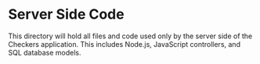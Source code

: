 # Server Side Code

This directory will hold all files and code used only by the server side of the
Checkers application. This includes Node.js, JavaScript controllers, and SQL
database models.
